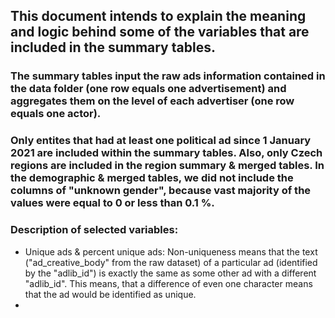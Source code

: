 ## This document intends to explain the meaning and logic behind some of the variables that are included in the summary tables.

### The summary tables input the raw ads information contained in the data folder (one row equals one advertisement) and aggregates them on the level of each advertiser (one row equals one actor).

### Only entites that had at least one political ad since 1 January 2021 are included within the summary tables. Also, only Czech regions are included in the region summary & merged tables. In the demographic & merged tables, we did not include the columns of "unknown gender", because vast majority of the values were equal to 0 or less than 0.1 %. 

### Description of selected variables:
- Unique ads & percent unique ads: Non-uniqueness means that the text ("ad_creative_body" from the raw dataset) of a particular ad (identified by the "adlib_id") is exactly the same as some other ad with a different "adlib_id". This means, that a difference of even one character means that the ad would be identified as unique.
- 
